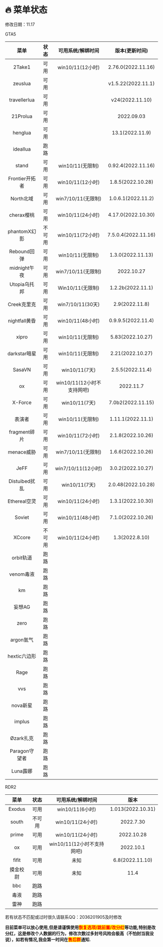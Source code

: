 # 🔥 菜单状态

修改日期：11.17

GTA5

|      菜单      |  状态 |  可用系统/解绑时间   |  版本(更新时间)      |
| :----------: | :----: | :-----------------: | :-----------------: |
|    2Take1    | 可用 |    win10/11(12小时)   |  2.76.0(2022.11.16) |
|    zeuslua   | 可用 |                     | v1.5.22(2022.11.1) |
| travellerlua | 可用 |                     |   v24(2022.11.10)   |
|   21Prolua   | 可用 |                     |      2022.09.03     |
|    henglua   | 可用 |                     |  13.1(2022.11.9)  |
|   ideallua   | 跑路 |                     |                     |
|     stand    | 可用 |   win10/11(无限制)   |  0.92.4(2022.11.16) |
|Frontier开拓者|  可用 |    win10/11(12小时)   |  1.8.5(2022.10.28)  |
|  North北域   | 可用 |   win7/10/11(无限制)   |  1.0.6.1(2022.11.2)  |
|  cherax樱桃  | 可用 |    win10/11(24小时)   |  4.17.0(2022.10.30)  |
| phantomX幻影 |  不可用 |    win10/11(72小时)   |  7.5.0.4(2022.11.16) |
|  Rebound回弹 |  可用 |   win10/11(无限制)   |  1.3.0(2022.11.13)  |
| midnight午夜 |  可用 |  win7/10/11(无限制)  |      2022.10.27     |
| Utopia乌托邦 | 可用 |    Win10/11(无限制)    |  1.2.2b(2022.11.1) |
|  Creek克里克 | 可用  |   win7/10/11(30天)    |2.9(2022.11.8)|
| nightfall黄昏|  可用 |    win10/11(48小时)   | 0.9.9.5(2022.11.4) |
|    xipro   |  可用 |    win10/11(无限制)    |   5.83(2022.10.27)  |
| darkstar暗星 |  可用 |    win10/11(无限制)  |   2.21(2022.10.27)  |
|    SasaVN    |  可用 |     win10/11(7天)   |  2.5.5(2022.11.4)  |
|    ox    |  可用 |win10/11(12小时不支持网吧)|      2022.11.7     |
|    X-Force   | 可用 |     win10/11(7天)    |   7.0b2(2022.11.15)  |
|     表演者  |  可用 |    win10/11(无限制) |1.11.1(2022.11.1) |
| fragment碎片 |  可用 |    win10/11(72小时)   |  2.1.8(2022.10.26)  |
|  menace威胁  |  可用 |  win7/10/11(无限制)  |  1.6.6(2022.10.26)  |
|     JeFF     |  可用 |  win7/10/11(12小时) |  3.0.2(2022.10.27)  |
| Distuibed扰乱|  可用 |     win10/11(7天)    |  2.0.48(2022.10.28) |
| Ethereal空灵 | 可用 |    win10/11(24小时)   |  1.3.1(2022.10.30) |
|    Soviet    |  可用 |   win10/11(48小时)  |  7.1.0(2022.10.26)  |
|    XCcore    | 不可用 |   win10/11(24小时)  |   1.3(2022.8.10)  |
|   orbit轨道  |  跑路 |                     |                     |
|   venom毒液  |  跑路 |                     |                     |
|      km      |  跑路 |                     |                     |
|    妄想AG    |  跑路 |                     |                     |
|     zero     |  跑路 |                     |                     |
|   argon氩气  |  跑路 |                     |                     |
|  hextic六边形 |  跑路 |                     |                     |
|     Rage     |  跑路 |                     |                     |
|      vvs     |  跑路 |                     |                     |
|   nova新星   |  跑路 |                     |                     |
|    implus    |  跑路 |                     |                     |
|   Øzark扎克  |  跑路 |                     |                     |
| Paragon守望者 |  跑路 |                     |                     |
|   Luna露娜   |  跑路 |                     |                     |

RDR2

|   菜单   |  状态 |      可用系统/解绑时间      |        版本        |
| :----: | :---: | :-----------------: | :--------------: |
| Exodus |  可用 |    win10/11(6小时)    | 1.013(2022.10.31) |
|  south | 不可用 |    win10/11(24小时)   |     2022.7.30    |
|  prime |  可用 |    win10/11(24小时)   |    2022.10.28    |
|   ox   |  可用 | win10/11(12小时不支持网吧) |     2022.10.1    |
|  fifit |  可用 |          未知         |   6.8(2022.11.10)  |
|  摸金校尉  |  可用 |          未知         |       11.4       |
|   bbc  |  跑路 |                     |                  |
|   毒液   |  跑路 |                     |                  |
|   雷神   |  跑路 |                     |                  |

若有状态不匹配或过时很久请联系QQ：2036201905及时修改

**目前菜单可以放心使用,但是请谨慎使用**<mark style="color:red;">**恢复选项/跳前置/改分红**</mark>**等功能,特别是改分红，这是修改个人数据的行为，修改次数过多封号风险会极高（不怕封当我没说），如若有情况,我会第一时间在**<mark style="color:red;">**售后群**</mark>**通知.**
